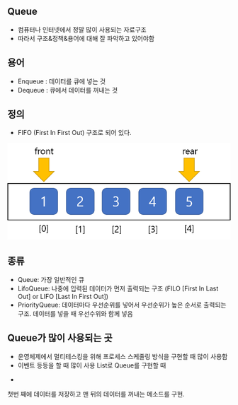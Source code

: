 Queue
-
* 컴퓨터나 인터넷에서 정말 많이 사용되는 자료구조
* 따라서 구조&정책&용어에 대해 잘 파악하고 있어야함

용어
-
* Enqueue : 데이터를 큐에 넣는 것
* Dequeue : 큐에서 데이터를 꺼내는 것

정의
-
* FIFO (First In First Out) 구조로 되어 있다.

![FIFO 구조](./img/FIFO.png)

종류
-
* Queue: 가장 일반적인 큐
* LifoQueue: 나중에 입력된 데이터가 먼저 출력되는 구조 (FILO [First In Last Out] or LIFO [Last In First Out])
* PriorityQueue: 데이터마다 우선순위를 넣어서 우선순위가 높은 순서로 출력되는 구조. 데이터를 넣을 때 우선수위와 함께 넣음

Queue가 많이 사용되는 곳
- 
* 운영체제에서 멀티테스킹을 위해 프로세스 스케줄링 방식을 구현할 때 많이 사용함
* 이벤트 등등을 할 때 많이 사용
List로 Queue를 구현할 때
-
첫번 째에 데이터를 저장하고 맨 뒤의 데이터를 꺼내는 메소드를 구현.

